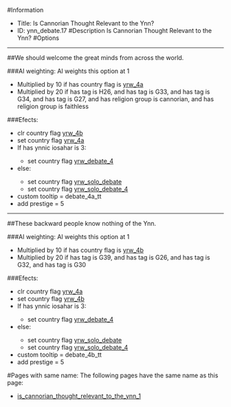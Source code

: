 #Information
 - Title: Is Cannorian Thought Relevant to the Ynn?
 - ID: ynn_debate.17
#Description
Is Cannorian Thought Relevant to the Ynn?
#Options

___
##We should welcome the great minds from across the world.

###AI weighting:
AI weights this option at 1
 - Multiplied by 10 if has country flag is [yrw_4a](../flags/yrw_4a.md)
 - Multiplied by 20 if has tag is H26, and has tag is G33, and has tag is G34, and has tag is G27, and has religion group is cannorian, and has religion group is faithless


###Efects:<ul><li>clr country flag [yrw_4b](../flags/yrw_4b.md)</li><li>set country flag [yrw_4a](../flags/yrw_4a.md)</li><li>If has ynnic iosahar is 3:</li><ul><li>set country flag [yrw_debate_4](../flags/yrw_debate_4.md)</li></ul><li>else:</li><ul><li>set country flag [yrw_solo_debate](../flags/yrw_solo_debate.md)</li><li>set country flag [yrw_solo_debate_4](../flags/yrw_solo_debate_4.md)</li></ul><li>custom tooltip = debate_4a_tt</li><li>add prestige = 5</li></ul>

___
##These backward people know nothing of the Ynn.

###AI weighting:
AI weights this option at 1
 - Multiplied by 10 if has country flag is [yrw_4b](../flags/yrw_4b.md)
 - Multiplied by 20 if has tag is G39, and has tag is G26, and has tag is G32, and has tag is G30


###Efects:<ul><li>clr country flag [yrw_4a](../flags/yrw_4a.md)</li><li>set country flag [yrw_4b](../flags/yrw_4b.md)</li><li>If has ynnic iosahar is 3:</li><ul><li>set country flag [yrw_debate_4](../flags/yrw_debate_4.md)</li></ul><li>else:</li><ul><li>set country flag [yrw_solo_debate](../flags/yrw_solo_debate.md)</li><li>set country flag [yrw_solo_debate_4](../flags/yrw_solo_debate_4.md)</li></ul><li>custom tooltip = debate_4b_tt</li><li>add prestige = 5</li></ul>


#Pages with same name:
The following pages have the same name as this page:
 - [is_cannorian_thought_relevant_to_the_ynn_1](is_cannorian_thought_relevant_to_the_ynn_1.md)
